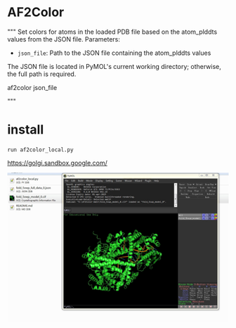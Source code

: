 # AF2Color

"""
Set colors for atoms in the loaded PDB file based on the atom_plddts values from the JSON file.
Parameters:
- `json_file`: Path to the JSON file containing the atom_plddts values

The JSON file is located in PyMOL's current working directory; otherwise, the full path is required.

af2color json_file

"""


# install
`run af2color_local.py`


https://golgi.sandbox.google.com/



<img src="https://github.com/wqiudao/AF2Color/blob/main/img/af2color.png" alt="Alt text" width="800">
